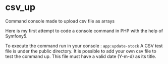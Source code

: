 # csv_up
Command console made to upload csv file as arrays

Here is my first attempt to code a console command in PHP with the help of Symfony5.

To execute the command run in your console : 
`app:update-stock`
A CSV test file is under the public directory. It is possible to add your own csv file to test the command up. This file must have a valid date (Y-m-d) as its title.
